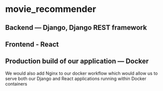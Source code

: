 # movie_recommender

## Backend — Django, Django REST framework

## Frontend - React

## Production build of our application — Docker
We would also add Nginx to our docker workflow which would allow us to serve both our Django and React applications running within Docker containers
